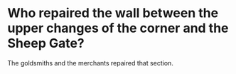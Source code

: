# Who repaired the wall between the upper changes of the corner and the Sheep Gate?

The goldsmiths and the merchants repaired that section.
